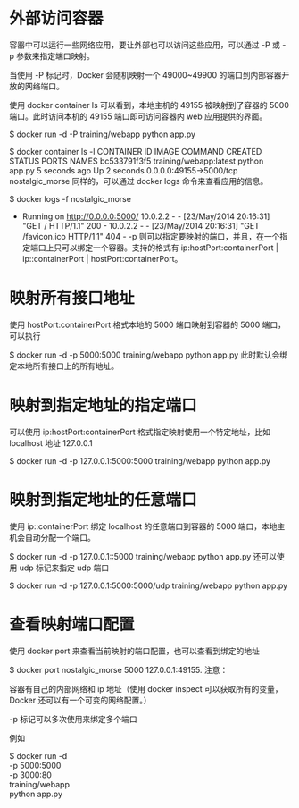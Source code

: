 # 外部访问容器
容器中可以运行一些网络应用，要让外部也可以访问这些应用，可以通过 -P 或 -p 参数来指定端口映射。

当使用 -P 标记时，Docker 会随机映射一个 49000~49900 的端口到内部容器开放的网络端口。

使用 docker container ls 可以看到，本地主机的 49155 被映射到了容器的 5000 端口。此时访问本机的 49155 端口即可访问容器内 web 应用提供的界面。

$ docker run -d -P training/webapp python app.py

$ docker container ls -l
CONTAINER ID  IMAGE                   COMMAND       CREATED        STATUS        PORTS                    NAMES
bc533791f3f5  training/webapp:latest  python app.py 5 seconds ago  Up 2 seconds  0.0.0.0:49155->5000/tcp  nostalgic_morse
同样的，可以通过 docker logs 命令来查看应用的信息。

$ docker logs -f nostalgic_morse
* Running on http://0.0.0.0:5000/
10.0.2.2 - - [23/May/2014 20:16:31] "GET / HTTP/1.1" 200 -
10.0.2.2 - - [23/May/2014 20:16:31] "GET /favicon.ico HTTP/1.1" 404 -
-p 则可以指定要映射的端口，并且，在一个指定端口上只可以绑定一个容器。支持的格式有 ip:hostPort:containerPort | ip::containerPort | hostPort:containerPort。

# 映射所有接口地址
使用 hostPort:containerPort 格式本地的 5000 端口映射到容器的 5000 端口，可以执行

$ docker run -d -p 5000:5000 training/webapp python app.py
此时默认会绑定本地所有接口上的所有地址。

# 映射到指定地址的指定端口
可以使用 ip:hostPort:containerPort 格式指定映射使用一个特定地址，比如 localhost 地址 127.0.0.1

$ docker run -d -p 127.0.0.1:5000:5000 training/webapp python app.py
# 映射到指定地址的任意端口
使用 ip::containerPort 绑定 localhost 的任意端口到容器的 5000 端口，本地主机会自动分配一个端口。

$ docker run -d -p 127.0.0.1::5000 training/webapp python app.py
还可以使用 udp 标记来指定 udp 端口

$ docker run -d -p 127.0.0.1:5000:5000/udp training/webapp python app.py
# 查看映射端口配置
使用 docker port 来查看当前映射的端口配置，也可以查看到绑定的地址

$ docker port nostalgic_morse 5000
127.0.0.1:49155.
注意：

容器有自己的内部网络和 ip 地址（使用 docker inspect 可以获取所有的变量，Docker 还可以有一个可变的网络配置。）

-p 标记可以多次使用来绑定多个端口

例如

$ docker run -d \
    -p 5000:5000 \
    -p 3000:80 \
    training/webapp \
    python app.py
